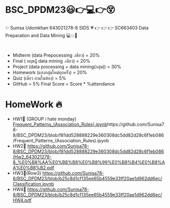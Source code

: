 # BSC_DPDM23😃👉💻👉😵

✨ Sunisa Udomkhan 643021278-8 SIDS 💗
👉 👉 👉  SC663403 Data Preparation and Data Mining 💻💥💯

 #
- Midterm (data Prepocessing .เดียว) = 20%
- Final ( ทฤษฏี data mining .เดียว) = 20%
- Project (data processing + data mining(กลุ่ม)) = 30%
- Homework (แบ่งกลุ่มใหม่ทุกครั้ง) = 20%
- Quiz (เดี่ยว ถามในห้อง) = 5%
- GitHub = 5% Final Score = Score * %attendance

# HomeWork	🔥
- HW1💛 (GROUP i hate monday)  [Frequent_Patterns_(Association_Rules).ipynb](https://github.com/Sunisa78-8/BSC_DPDM23/blob/f81dd528888229e360308dc5dd82d28c6f1eb086/Frequent_Patterns_(Association_Rules).ipynb)https://github.com/Sunisa78-8/BSC_DPDM23/blob/f81dd528888229e360308dc5dd82d28c6f1eb086/Frequent_Patterns_(Association_Rules).ipynb
- HW2💜     https://github.com/Sunisa78-8/BSC_DPDM23/blob/f81dd528888229e360308dc5dd82d28c6f1eb086/Hw2_643021278-8_%E0%B8%AA%E0%B8%B8%E0%B8%99%E0%B8%B4%E0%B8%AA%E0%B8%B2.pdf
- HW3💙(Row3)  https://github.com/Sunisa78-8/BSC_DPDM23/blob/b25c8d1cf135ee65b4559e33ff20ae1d962dd6ec/Classification.ipynb
- HW4💚 https://github.com/Sunisa78-8/BSC_DPDM23/blob/b25c8d1cf135ee65b4559e33ff20ae1d962dd6ec/HW4.pdf
